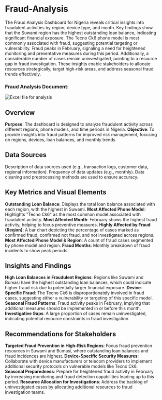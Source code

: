 # Fraud-Analysis
The Fraud Analysis Dashboard for Nigeria reveals critical insights into fraudulent activities by region, device type, and month. Key findings show that the Suwami region has the highest outstanding loan balance, indicating significant financial exposure. The Tecno Ck6 phone model is most commonly associated with fraud, suggesting potential targeting or vulnerability. Fraud peaks in February, signaling a need for heightened monitoring and preventative measures during this period. Additionally, a considerable number of cases remain uninvestigated, pointing to a resource gap in fraud investigation. These insights enable stakeholders to allocate resources strategically, target high-risk areas, and address seasonal fraud trends effectively.

### Fraud Analysis Document:

![Excel file for analysis](https://docs.google.com/spreadsheets/d/1z4XmKZbVhsnccqebmdmL0EmuuoKZ1Kbd/edit?usp=sharing&ouid=111293989867994145809&rtpof=true&sd=true)

## Overview
**Purpose**: The dashboard is designed to analyze fraudulent activity across different regions, phone models, and time periods in Nigeria.
**Objective**: To provide insights into fraud patterns for improved risk management, focusing on regions, devices, loan balances, and monthly trends.

## Data Sources
Description of data sources used (e.g., transaction logs, customer data, regional information).
Frequency of data updates (e.g., monthly).
Data cleaning and preprocessing methods are used to ensure accuracy.

## Key Metrics and Visual Elements
**Outstanding Loan Balance**: Displays the total loan balance associated with each region, with the highest in Suwami.
**Most Affected Phone Model**: Highlights "Tecno Ck6" as the most common model associated with fraudulent activity.
**Most Affected Month**: February shows the highest fraud activity, helping to focus preventive measures.
**Highly Affected by Fraud (Region)**: A bar chart depicting the percentage of cases marked as confirmed fraud, confirmed not fraud, and not investigated across regions.
**Most Affected Phone Model & Region**: A count of fraud cases segmented by phone model and region.
**Fraud Months**: Monthly breakdown of fraud incidents to show peak periods.

## Insights and Findings
**High Loan Balances in Fraudulent Regions**: Regions like Suwami and Bumasi have the highest outstanding loan balances, which could indicate higher fraud risk due to potentially larger financial exposure.
**Device-Specific Fraud**: The Tecno Ck6 is disproportionately involved in fraud cases, suggesting either a vulnerability or targeting of this specific model.
**Seasonal Fraud Patterns**: Fraud activity peaks in February, implying that additional measures should be implemented in or before this month.
**Investigative Gaps**: A large proportion of cases remain uninvestigated, indicating potential resource constraints in fraud investigation.

## Recommendations for Stakeholders
**Targeted Fraud Prevention in High-Risk Regions**: Focus fraud prevention resources in Suwami and Bumasi, where outstanding loan balances and fraud incidences are highest.
**Device-Specific Security Measures**: Collaborate with device manufacturers or telecom providers to implement additional security protocols on vulnerable models like Tecno Ck6.
**Seasonal Preparedness**: Prepare for heightened fraud activity in February by increasing monitoring and fraud detection capabilities leading up to this period.
**Resource Allocation for Investigations**: Address the backlog of uninvestigated cases by allocating additional resources to fraud investigation teams.


